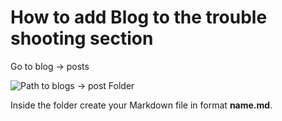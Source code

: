 # How to add Blog to the trouble shooting section

Go to blog -> posts

![Path to blogs -> post Folder]()

Inside the folder create your Markdown file in format **name.md**.
